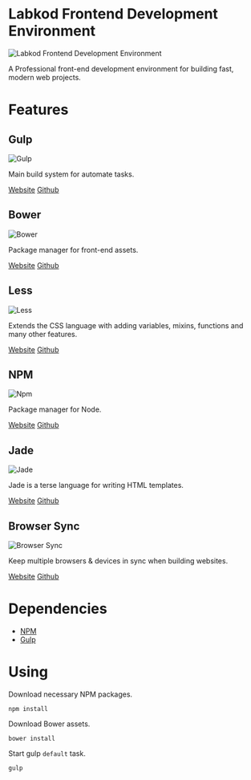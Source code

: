 Labkod Frontend Development Environment
=======================================

![Labkod Frontend Development Environment](https://raw.githubusercontent.com/labkod/frontend/master/screenshot.png)

A Professional front-end development environment for building fast, modern web projects.

# Features

## Gulp

![Gulp](https://raw.githubusercontent.com/labkod/frontend/master/src/images/gulp.png)

Main build system for automate tasks.

[Website](http://gulpjs.com/) [Github](https://github.com/gulpjs/gulp)

## Bower

![Bower](https://raw.githubusercontent.com/labkod/frontend/master/src/images/bower.png)

Package manager for front-end assets.

[Website](http://bower.io/) [Github](https://github.com/bower/bower)

## Less

![Less](https://raw.githubusercontent.com/labkod/frontend/master/src/images/less.png)

Extends the CSS language with adding variables, mixins, functions and many other 
features.

[Website](http://lesscss.org/) [Github](https://github.com/less/less.js)

## NPM

![Npm](https://raw.githubusercontent.com/labkod/frontend/master/src/images/npm.png)

Package manager for Node.

[Website](https://www.npmjs.com/) [Github](https://github.com/npm/npm)

## Jade

![Jade](https://raw.githubusercontent.com/labkod/frontend/master/src/images/jade.png)

Jade is a terse language for writing HTML templates.

[Website](https://jade-lang.com) [Github](https://github.com/pugjs/jade)

## Browser Sync

![Browser Sync](https://raw.githubusercontent.com/labkod/frontend/master/src/images/browser.png)

Keep multiple browsers & devices in sync when building websites.

[Website](http://browsersync.io/) [Github](https://github.com/BrowserSync/browser-sync)

# Dependencies

- [NPM](https://www.npmjs.com/)
- [Gulp](http://gulpjs.com/)

# Using

Download necessary NPM packages.

```
npm install
```

Download Bower assets.

```
bower install
```

Start gulp `default` task.

```
gulp
```
